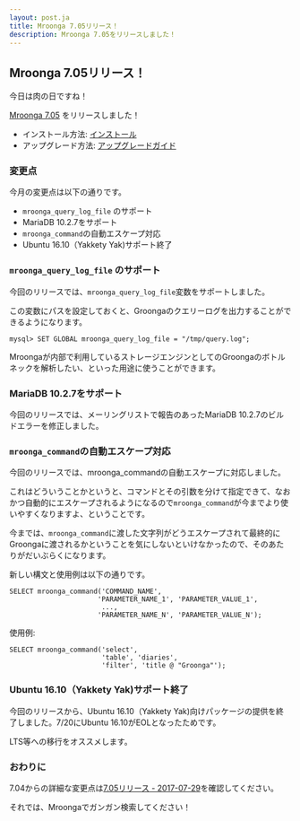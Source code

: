 ```yaml
---
layout: post.ja
title: Mroonga 7.05リリース！
description: Mroonga 7.05をリリースしました！
---
```


## Mroonga 7.05リリース！

今日は肉の日ですね！

[Mroonga 7.05](/ja/docs/news.html#release-7-05) をリリースしました！

  * インストール方法: [インストール](/ja/docs/install.html)
  * アップグレード方法: [アップグレードガイド](/ja/docs/upgrade.html)

### 変更点

今月の変更点は以下の通りです。

  * `mroonga_query_log_file` のサポート
  * MariaDB 10.2.7をサポート
  * `mroonga_command`の自動エスケープ対応
  * Ubuntu 16.10（Yakkety Yak)サポート終了

### `mroonga_query_log_file` のサポート

今回のリリースでは、`mroonga_query_log_file`変数をサポートしました。

この変数にパスを設定しておくと、Groongaのクエリーログを出力することができるようになります。

    mysql> SET GLOBAL mroonga_query_log_file = "/tmp/query.log";

Mroongaが内部で利用しているストレージエンジンとしてのGroongaのボトルネックを解析したい、といった用途に使うことができます。

### MariaDB 10.2.7をサポート

今回のリリースでは、メーリングリストで報告のあったMariaDB 10.2.7のビルドエラーを修正しました。

### `mroonga_command`の自動エスケープ対応

今回のリリースでは、mroonga_commandの自動エスケープに対応しました。

これはどういうことかというと、コマンドとその引数を分けて指定できて、なおかつ自動的にエスケープされるようになるので`mroonga_command`が今までより使いやすくなりますよ、ということです。

今までは、`mroonga_command`に渡した文字列がどうエスケープされて最終的にGroongaに渡されるかということを気にしないといけなかったので、そのあたりがだいぶらくになります。

新しい構文と使用例は以下の通りです。
    
    SELECT mroonga_command('COMMAND_NAME',
                          'PARAMETER_NAME_1', 'PARAMETER_VALUE_1',
                           ...,
                          'PARAMETER_NAME_N', 'PARAMETER_VALUE_N');
 
使用例:
    
    SELECT mroonga_command('select',
                           'table', 'diaries',
                           'filter', 'title @ "Groonga"');


### Ubuntu 16.10（Yakkety Yak)サポート終了

今回のリリースから、Ubuntu 16.10（Yakkety Yak)向けパッケージの提供を終了しました。7/20にUbuntu 16.10がEOLとなったためです。

LTS等への移行をオススメします。

### おわりに

7.04からの詳細な変更点は[7.05リリース - 2017-07-29](/ja/docs/news.html#release-7-05)を確認してください。

それでは、Mroongaでガンガン検索してください！
